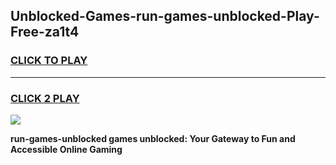 
## Unblocked-Games-run-games-unblocked-Play-Free-za1t4
<h3>
<a href="https://premium76.site?title=run-games-unblocked&ref=22A">CLICK TO PLAY</a></h3>
<hr>

<h3>
<a href="https://premium76.site?title=run-games-unblocked&ref=22A">CLICK 2 PLAY</a>
  
</h3>

<a href="https://premium76.site?title=run-games-unblocked&ref=22A"><img src="https://clearcache.store/games.png"></a>


**run-games-unblocked games unblocked: Your Gateway to Fun and Accessible Online Gaming**
